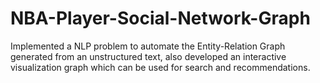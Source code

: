 # NBA-Player-Social-Network-Graph
Implemented a NLP problem to automate the Entity-Relation Graph generated from an unstructured text, also developed an interactive visualization graph which can be used for search and recommendations. 
